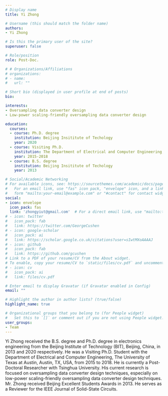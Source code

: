 ```yaml
---
# Display name
title: Yi Zhong

# Username (this should match the folder name)
authors:
- Yi Zhong

# Is this the primary user of the site?
superuser: false

# Role/position
role: Post-Doc.

# # Organizations/Affiliations
# organizations:
# - name: 
#   url: ""

# Short bio (displayed in user profile at end of posts)
bio: 

interests:
- Oversampling data converter design
- Low-power scaling-friendly oversampling data converter design

education:
  courses:
  - course: Ph.D. degree
    institution: Beijing Insititute of Techology
    year: 2020
  - course: Visiting Ph.D.
    institution: The Department of Electrical and Computer Engineering, The University of Texas at Austin
    year: 2015-2018    
  - course: B.S. degree
    institution: Beijing Insititute of Techology
    year: 2013

# Social/Academic Networking
# For available icons, see: https://sourcethemes.com/academic/docs/page-builder/#icons
#   For an email link, use "fas" icon pack, "envelope" icon, and a link in the
#   form "mailto:your-email@example.com" or "#contact" for contact widget.
social:
- icon: envelope
  icon_pack: fas
  link: 'zhongyiut@gmail.com'  # For a direct email link, use "mailto:test@example.org".
# - icon: twitter
#   icon_pack: fab
#   link: https://twitter.com/GeorgeCushen
# - icon: google-scholar
#   icon_pack: ai
#   link: https://scholar.google.co.uk/citations?user=sIwtMXoAAAAJ
# - icon: github
#   icon_pack: fab
#   link: https://github.com/gcushen
# Link to a PDF of your resume/CV from the About widget.
# To enable, copy your resume/CV to `static/files/cv.pdf` and uncomment the lines below.
# - icon: cv
#   icon_pack: ai
#   link: files/cv.pdf

# Enter email to display Gravatar (if Gravatar enabled in Config)
email: ""

# Highlight the author in author lists? (true/false)
highlight_name: true

# Organizational groups that you belong to (for People widget)
#   Set this to `[]` or comment out if you are not using People widget.
user_groups:
- Team
---
```


Yi Zhong received the B.S. degree and Ph.D. degree in electronics engineering from the Beijing Institute of Technology (BIT), Beijing, China, in 2013 and 2020 respectively. He was a Visiting Ph.D. Student with the Department of Electrical and Computer Engineering, The University of Texas at Austin, Austin, TX, USA, from 2015 to 2018. He is currently a Post-Doctoral Researcher with Tsinghua University.
His current research is focused on oversampling data converter design techniques, especially on low-power scaling-friendly oversampling data converter design techniques. Mr. Zhong received Beijing Excellent Students Awards in 2013. He serves as a Reviewer for the IEEE Journal of Solid-State Circuits.
